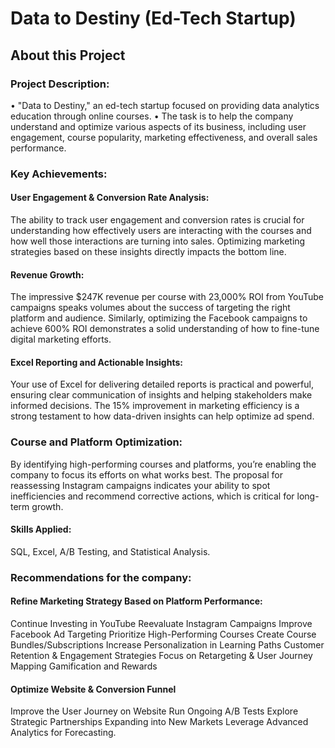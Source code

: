 # Data to Destiny (Ed-Tech Startup)
## About this Project
### Project Description:
•	"Data to Destiny," an ed-tech startup focused on providing data analytics education through online courses.
•	The task is to help the company understand and optimize various aspects of its business, including user engagement, course popularity, marketing effectiveness, and overall sales performance.
### Key Achievements:
#### User Engagement & Conversion Rate Analysis:
The ability to track user engagement and conversion rates is crucial for understanding how effectively users are interacting with the courses and how well those interactions are turning into sales.
Optimizing marketing strategies based on these insights directly impacts the bottom line.
#### Revenue Growth:
The impressive $247K revenue per course with 23,000% ROI from YouTube campaigns speaks volumes about the success of targeting the right platform and audience.
Similarly, optimizing the Facebook campaigns to achieve 600% ROI demonstrates a solid understanding of how to fine-tune digital marketing efforts.
#### Excel Reporting and Actionable Insights:
Your use of Excel for delivering detailed reports is practical and powerful, ensuring clear communication of insights and helping stakeholders make informed decisions.
The 15% improvement in marketing efficiency is a strong testament to how data-driven insights can help optimize ad spend.
### Course and Platform Optimization:
By identifying high-performing courses and platforms, you’re enabling the company to focus its efforts on what works best.
The proposal for reassessing Instagram campaigns indicates your ability to spot inefficiencies and recommend corrective actions, which is critical for long-term growth.
#### Skills Applied:
SQL, Excel, A/B Testing, and Statistical Analysis.

### Recommendations for the company:
#### Refine Marketing Strategy Based on Platform Performance:
Continue Investing in YouTube
Reevaluate Instagram Campaigns
Improve Facebook Ad Targeting
Prioritize High-Performing Courses
Create Course Bundles/Subscriptions
Increase Personalization in Learning Paths
Customer Retention & Engagement Strategies
Focus on Retargeting & User Journey Mapping
Gamification and Rewards
#### Optimize Website & Conversion Funnel
Improve the User Journey on Website
Run Ongoing A/B Tests
Explore Strategic Partnerships
Expanding into New Markets
Leverage Advanced Analytics for Forecasting.


